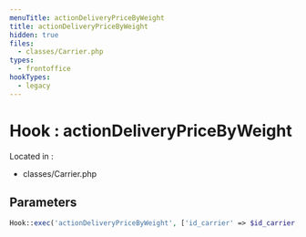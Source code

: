 ```yaml
---
menuTitle: actionDeliveryPriceByWeight
title: actionDeliveryPriceByWeight
hidden: true
files:
  - classes/Carrier.php
types:
  - frontoffice
hookTypes:
  - legacy
---
```


# Hook : actionDeliveryPriceByWeight

Located in :

  - classes/Carrier.php

## Parameters

```php
Hook::exec('actionDeliveryPriceByWeight', ['id_carrier' => $id_carrier, 'total_weight' => $total_weight, 'id_zone' => $id_zone]);
```